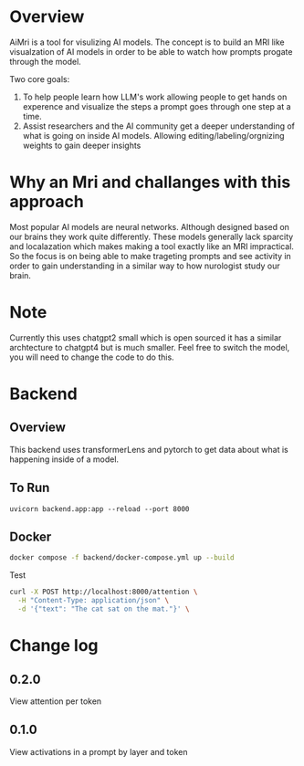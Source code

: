 # Overview

AiMri is a tool for visulizing AI models. The concept is to build an MRI like visualzation of AI models in order to be able to watch how prompts progate through the model.

Two core goals:

1. To help people learn how LLM's work allowing people to get hands on experence and visualize the steps a prompt goes through one step at a time.
2. Assist researchers and the AI community get a deeper understanding of what is going on inside AI models. Allowing editing/labeling/orgnizing weights to gain deeper insights

# Why an Mri and challanges with this approach

Most popular AI models are neural networks. Although designed based on our brains they work quite differently. These models generally lack sparcity and localazation which makes making a tool exactly like an MRI impractical. So the focus is on being able to make trageting prompts and see activity in order to gain understanding in a similar way to how nurologist study our brain.

# Note

Currently this uses chatgpt2 small which is open sourced it has a similar archtecture to chatgpt4 but is much smaller. Feel free to switch the model, you will need to change the code to do this.

# Backend

## Overview

This backend uses transformerLens and pytorch to get data about what is happening inside of a model.

## To Run

```
uvicorn backend.app:app --reload --port 8000
```

## Docker

```sh
docker compose -f backend/docker-compose.yml up --build
```

Test

```sh
curl -X POST http://localhost:8000/attention \
  -H "Content-Type: application/json" \
  -d '{"text": "The cat sat on the mat."}' \
```

# Change log

## 0.2.0

View attention per token

## 0.1.0

View activations in a prompt by layer and token
